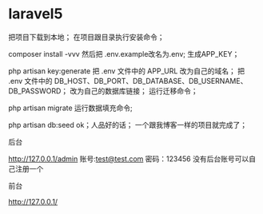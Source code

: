 # laravel5
把项目下载到本地；
在项目跟目录执行安装命令；

composer install -vvv
然后把 .env.example改名为.env;
生成APP_KEY；

php artisan key:generate
把 .env 文件中的 APP_URL 改为自己的域名；
把 .env 文件中的 DB_HOST、DB_PORT、DB_DATABASE、DB_USERNAME、DB_PASSWORD；
改为自己的数据库链接； 运行迁移命令；

php artisan migrate
运行数据填充命令;

php artisan db:seed
ok；人品好的话；
一个跟我博客一样的项目就完成了；

后台

http://127.0.0.1/admin
账号:test@test.com
密码：123456
没有后台账号可以自己注册一个

前台

http://127.0.0.1/
